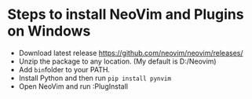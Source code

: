 # Steps to install NeoVim and Plugins on Windows

* Download latest release https://github.com/neovim/neovim/releases/
* Unzip the package to any location. (My default is D:/Neovim)
* Add `bin`folder to your PATH.
* Install Python and then run `pip install pynvim`
* Open NeoVim and run :PlugInstall
